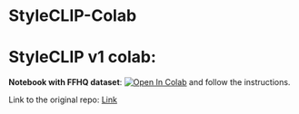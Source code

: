# StyleCLIP-Colab

# StyleCLIP v1 colab:
**Notebook with FFHQ dataset**: <a href="https://colab.research.google.com/github/justinjohn0306/StyleCLIP-Colab/blob/main/StyleCLIP_v1.ipynb" target="_parent"><img src="https://colab.research.google.com/assets/colab-badge.svg" alt="Open In Colab"/></a> and follow the instructions.

Link to the original repo: [Link](https://github.com/orpatashnik/StyleCLIP)
